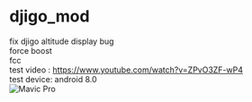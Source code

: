 # djigo_mod
fix djigo altitude display bug   
force boost  
fcc  
test video : https://www.youtube.com/watch?v=ZPvO3ZF-wP4  
test device: android 8.0  
![Mavic Pro](https://i.imgur.com/nZvOvyx.jpg)
